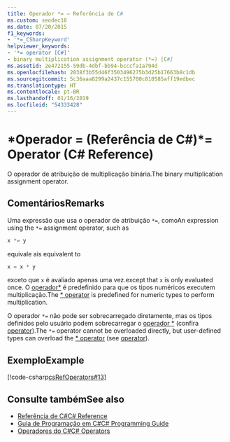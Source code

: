 ```yaml
---
title: Operador *= – Referência de C#
ms.custom: seodec18
ms.date: 07/20/2015
f1_keywords:
- '*=_CSharpKeyword'
helpviewer_keywords:
- '*= operator [C#]'
- binary multiplication assignment operator (*=) [C#]
ms.assetid: 2e472155-59db-4dbf-bb94-bcccfa1a794d
ms.openlocfilehash: 2038f3b55d46f3503496275b3d25b17663b8c1db
ms.sourcegitcommit: 5c36aaa8299a2437c155700c810585aff19edbec
ms.translationtype: HT
ms.contentlocale: pt-BR
ms.lasthandoff: 01/16/2019
ms.locfileid: "54333428"
---
```

# <a name="-operator-c-reference"></a><span data-ttu-id="84bf1-102">\*Operador = (Referência de C#)</span><span class="sxs-lookup"><span data-stu-id="84bf1-102">\*= Operator (C# Reference)</span></span>

<span data-ttu-id="84bf1-103">O operador de atribuição de multiplicação binária.</span><span class="sxs-lookup"><span data-stu-id="84bf1-103">The binary multiplication assignment operator.</span></span>

## <a name="remarks"></a><span data-ttu-id="84bf1-104">Comentários</span><span class="sxs-lookup"><span data-stu-id="84bf1-104">Remarks</span></span>

<span data-ttu-id="84bf1-105">Uma expressão que usa o operador de atribuição `*=`, como</span><span class="sxs-lookup"><span data-stu-id="84bf1-105">An expression using the `*=` assignment operator, such as</span></span>

```csharp
x *= y
```

<span data-ttu-id="84bf1-106">equivale a</span><span class="sxs-lookup"><span data-stu-id="84bf1-106">is equivalent to</span></span>

```csharp
x = x * y
```

<span data-ttu-id="84bf1-107">exceto que `x` é avaliado apenas uma vez.</span><span class="sxs-lookup"><span data-stu-id="84bf1-107">except that `x` is only evaluated once.</span></span> <span data-ttu-id="84bf1-108">O [operador\*](multiplication-operator.md) é predefinido para que os tipos numéricos executem multiplicação.</span><span class="sxs-lookup"><span data-stu-id="84bf1-108">The [\* operator](multiplication-operator.md) is predefined for numeric types to perform multiplication.</span></span>

<span data-ttu-id="84bf1-109">O operador `*=` não pode ser sobrecarregado diretamente, mas os tipos definidos pelo usuário podem sobrecarregar o [operador \*](multiplication-operator.md) (confira [operator](../keywords/operator.md)).</span><span class="sxs-lookup"><span data-stu-id="84bf1-109">The `*=` operator cannot be overloaded directly, but user-defined types can overload the [\* operator](multiplication-operator.md) (see [operator](../keywords/operator.md)).</span></span>

## <a name="example"></a><span data-ttu-id="84bf1-110">Exemplo</span><span class="sxs-lookup"><span data-stu-id="84bf1-110">Example</span></span>

[!code-csharp[csRefOperators#13](~/samples/snippets/csharp/VS_Snippets_VBCSharp/csrefOperators/CS/csrefOperators.cs#13)]

## <a name="see-also"></a><span data-ttu-id="84bf1-111">Consulte também</span><span class="sxs-lookup"><span data-stu-id="84bf1-111">See also</span></span>

- [<span data-ttu-id="84bf1-112">Referência de C#</span><span class="sxs-lookup"><span data-stu-id="84bf1-112">C# Reference</span></span>](../index.md)
- [<span data-ttu-id="84bf1-113">Guia de Programação em C#</span><span class="sxs-lookup"><span data-stu-id="84bf1-113">C# Programming Guide</span></span>](../../programming-guide/index.md)
- [<span data-ttu-id="84bf1-114">Operadores do C#</span><span class="sxs-lookup"><span data-stu-id="84bf1-114">C# Operators</span></span>](index.md)
